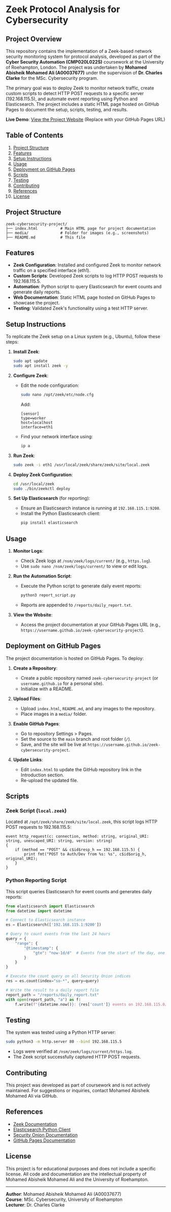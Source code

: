 # Zeek Protocol Analysis for Cybersecurity

## Project Overview

This repository contains the implementation of a Zeek-based network security monitoring system for protocol analysis, developed as part of the **Cyber Security Automation (CMP020L022S)** coursework at the University of Roehampton, London. The project was undertaken by **Mohamed Abisheik Mohamed Ali (A00037677)** under the supervision of **Dr. Charles Clarke** for the MSc. Cybersecurity program.

The primary goal was to deploy Zeek to monitor network traffic, create custom scripts to detect HTTP POST requests to a specific server (192.168.115.5), and automate event reporting using Python and Elasticsearch. The project includes a static HTML page hosted on GitHub Pages to document the setup, scripts, testing, and results.

**Live Demo**: [View the Project Website](https://username.github.io/zeek-cybersecurity-project) (Replace with your GitHub Pages URL)

## Table of Contents
1. [Project Structure](#project-structure)
2. [Features](#features)
3. [Setup Instructions](#setup-instructions)
4. [Usage](#usage)
5. [Deployment on GitHub Pages](#deployment-on-github-pages)
6. [Scripts](#scripts)
7. [Testing](#testing)
8. [Contributing](#contributing)
9. [References](#references)
10. [License](#license)

## Project Structure
```
zeek-cybersecurity-project/
├── index.html          # Main HTML page for project documentation
├── media/              # Folder for images (e.g., screenshots)
├── README.md           # This file
```

## Features
- **Zeek Configuration**: Installed and configured Zeek to monitor network traffic on a specified interface (eth1).
- **Custom Scripts**: Developed Zeek scripts to log HTTP POST requests to 192.168.115.5.
- **Automation**: Python script to query Elasticsearch for event counts and generate daily reports.
- **Web Documentation**: Static HTML page hosted on GitHub Pages to showcase the project.
- **Testing**: Validated Zeek's functionality using a test HTTP server.

## Setup Instructions
To replicate the Zeek setup on a Linux system (e.g., Ubuntu), follow these steps:

1. **Install Zeek**:
   ```bash
   sudo apt update
   sudo apt install zeek -y
   ```

2. **Configure Zeek**:
   - Edit the node configuration:
     ```bash
     sudo nano /opt/zeek/etc/node.cfg
     ```
     Add:
     ```
     [sensor]
     type=worker
     host=localhost
     interface=eth1
     ```
   - Find your network interface using:
     ```bash
     ip a
     ```

3. **Run Zeek**:
   ```bash
   sudo zeek -i eth1 /usr/local/zeek/share/zeek/site/local.zeek
   ```

4. **Deploy Zeek Configuration**:
   ```bash
   cd /usr/local/zeek
   sudo ./bin/zeekctl deploy
   ```

5. **Set Up Elasticsearch** (for reporting):
   - Ensure an Elasticsearch instance is running at `192.168.115.1:9200`.
   - Install the Python Elasticsearch client:
     ```bash
     pip install elasticsearch
     ```

## Usage
1. **Monitor Logs**:
   - Check Zeek logs at `/nsm/zeek/logs/current/` (e.g., `https.log`).
   - Use `sudo nano /nsm/zeek/logs/current/` to view or edit logs.

2. **Run the Automation Script**:
   - Execute the Python script to generate daily event reports:
     ```bash
     python3 report_script.py
     ```
   - Reports are appended to `/reports/daily_report.txt`.

3. **View the Website**:
   - Access the project documentation at your GitHub Pages URL (e.g., `https://username.github.io/zeek-cybersecurity-project`).

## Deployment on GitHub Pages
The project documentation is hosted on GitHub Pages. To deploy:

1. **Create a Repository**:
   - Create a public repository named `zeek-cybersecurity-project` (or `username.github.io` for a personal site).
   - Initialize with a README.

2. **Upload Files**:
   - Upload `index.html`, `README.md`, and any images to the repository.
   - Place images in a `media/` folder.

3. **Enable GitHub Pages**:
   - Go to repository Settings > Pages.
   - Set the source to the `main` branch and root folder (`/`).
   - Save, and the site will be live at `https://username.github.io/zeek-cybersecurity-project`.

4. **Update Links**:
   - Edit `index.html` to update the GitHub repository link in the Introduction section.
   - Re-upload the updated file.

## Scripts
### Zeek Script (`local.zeek`)
Located at `/opt/zeek/share/zeek/site/local.zeek`, this script logs HTTP POST requests to 192.168.115.5:
```zeek
event http_request(c: connection, method: string, original_URI: string, unescaped_URI: string, version: string)
{
    if (method == "POST" && c$id$resp_h == 192.168.115.5) {
        print fmt("POST to Auth/Dev from %s: %s", c$id$orig_h, original_URI);
    }
}
```

### Python Reporting Script
This script queries Elasticsearch for event counts and generates daily reports:
```python
from elasticsearch import Elasticsearch
from datetime import datetime

# Connect to Elasticsearch instance
es = Elasticsearch(['192.168.115.1:9200'])

# Query to count events from the last 24 hours
query = {
    "range": {
        "@timestamp": {
            "gte": "now-1d/d"  # Events from the start of the day, one day ago
        }
    }
}

# Execute the count query on all Security Onion indices
res = es.count(index="so-*", query=query)

# Write the result to a daily report file
report_path = "/reports/daily_report.txt"
with open(report_path, "a") as f:
    f.write(f"{datetime.now()}: {res['count']} events on 192.168.115.0/24\n")
```

## Testing
The system was tested using a Python HTTP server:
```bash
sudo python3 -m http.server 80 --bind 192.168.115.5
```
- Logs were verified at `/nsm/zeek/logs/current/https.log`.
- The Zeek script successfully captured HTTP POST requests.

## Contributing
This project was developed as part of coursework and is not actively maintained. For suggestions or inquiries, contact Mohamed Abisheik Mohamed Ali via GitHub.

## References
- [Zeek Documentation](https://docs.zeek.org/en/master/)
- [Elasticsearch Python Client](https://elasticsearch-py.readthedocs.io/en/latest/)
- [Security Onion Documentation](https://docs.securityonion.net/en/2.3/)
- [GitHub Pages Documentation](https://docs.github.com/en/pages)

## License
This project is for educational purposes and does not include a specific license. All code and documentation are the intellectual property of Mohamed Abisheik Mohamed Ali and the University of Roehampton.

---

**Author**: Mohamed Abisheik Mohamed Ali (A00037677)  
**Course**: MSc. Cybersecurity, University of Roehampton  
**Lecturer**: Dr. Charles Clarke
